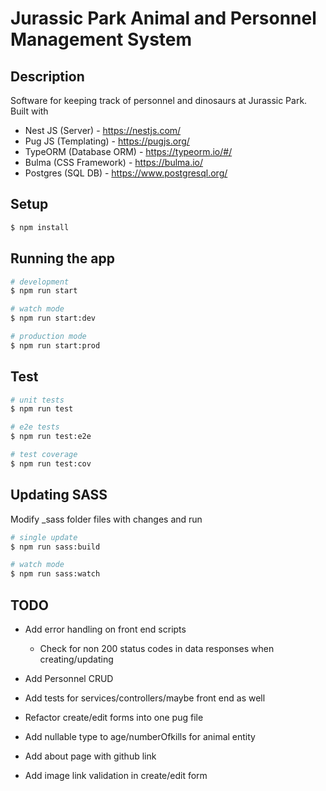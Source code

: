# Jurassic Park Animal and Personnel Management System

## Description

Software for keeping track of personnel and dinosaurs at Jurassic Park.\
Built with
* Nest JS (Server) - https://nestjs.com/
* Pug JS (Templating) - https://pugjs.org/
* TypeORM (Database ORM) - https://typeorm.io/#/
* Bulma (CSS Framework) - https://bulma.io/
* Postgres (SQL DB) - https://www.postgresql.org/

## Setup

```bash
$ npm install
```

## Running the app

```bash
# development
$ npm run start

# watch mode
$ npm run start:dev

# production mode
$ npm run start:prod
```

## Test

```bash
# unit tests
$ npm run test

# e2e tests
$ npm run test:e2e

# test coverage
$ npm run test:cov
```

## Updating SASS
Modify _sass folder files with changes and run
```bash
# single update
$ npm run sass:build

# watch mode
$ npm run sass:watch
```

## TODO
- Add error handling on front end scripts
  - Check for non 200 status codes in data responses when creating/updating

- Add Personnel CRUD

- Add tests for services/controllers/maybe front end as well

- Refactor create/edit forms into one pug file

- Add nullable type to age/numberOfkills for animal entity

- Add about page with github link

- Add image link validation in create/edit form

